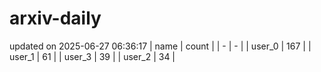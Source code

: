 # arxiv-daily
updated on 2025-06-27 06:36:17
| name | count |
| - | - |
| user_0 | 167 |
| user_1 | 61 |
| user_3 | 39 |
| user_2 | 34 |
